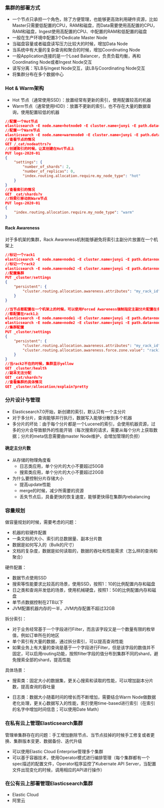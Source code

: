 ### 集群的部署方式

- 一个节点只承担一个角色，除了方便管理，也能够更高效利用硬件资源，比如Master只需要低配置的CPU，RAM和磁盘，而Data需要使用高配置的CPU，RAM和磁盘，Ingest使用高配置的CPU、中配置的RAM和低配置的磁盘
- 一般在生产环境中配置3个Dedicate Master Node
- 当磁盘容量或者磁盘读写压力比较大的时候，增加Data Node
- 当系统中有大量的复杂查询和聚合的时候，增加Coordinating Node
- 一般Application连接的是一个Load Balancer，负责负载均衡，再和Coordinating Node或者Ingest Node交互
- 读写分离：写LB与Ingest Node交互，读LB与Coordinating Node交互
- 将集群分布在多个数据中心



### Hot & Warm架构

- Hot 节点（通常使用SSD）：放置经常有更新的索引，使用配置较高的机器
- Warm节点（通常使用HDD）：放置不更新的索引，也不存在大量的数据查询，使用配置较低的机器

```json
//配置一个Hot节点
elasticsearch -E node.name=hotnode0 -E cluster.name=junyi -E path.data=hot_data -E http.port=9200 -E node.attr.my_node_type=hot
//配置一个Warm节点
elasticsearch -E node.name=warmnode0 -E cluster.name=junyi -E path.data=warm_data -E http.port=9201 -E node.attr.my_node_type=warm
//查看节点的情况
GET /_cat/nodeattrs?v
//创建索引的时候，让其创建在Hot节点上
PUT logs-2020-01
{
	"settings": {
		"number_of_shards": 2,
		"number_of_replicas": 0,
		"index.routing.allocation.require.my_node_type": "hot"
	}
}
//查看索引的情况
GET _cat/shards?v
//将索引移动到Warm节点
PUT logs-2020-01
{
	"index.routing.allocation.require.my_node_type": "warm"
}
```

#### Rack Awareness

对于多机架的集群，Rack Awareness机制能够避免将索引主副分片放置在一个机架上

```json
//标记一个rack1
elasticsearch -E node.name=node1 -E cluster.name=junyi -E path.data=node1_data -E http.port=9200 -E node.attr.my_rack_id=rack1
//标记一个rack2
elasticsearch -E node.name=node2 -E cluster.name=junyi -E path.data=node2_data -E http.port=9201 -E node.attr.my_rack_id=rack2
//配置集群
PUT _cluster/settings
{
	"persistent": {
		"cluster.routing.allocation.awareness.attributes": "my_rack_id"
	}
}

//当节点都配置在一个机架上的时候，可以使用Forced Awareness强制指定主副分片配置在多个机架
//都配置在rack1上
elasticsearch -E node.name=node1 -E cluster.name=junyi -E path.data=node1_data -E http.port=9200 -E node.attr.my_rack_id=rack1
elasticsearch -E node.name=node2 -E cluster.name=junyi -E path.data=node2_data -E http.port=9201 -E node.attr.my_rack_id=rack1
//集群配置
PUT _cluster/settings
{
	"persistent": {
		"cluster.routing.allocation.awareness.attributes": "my_rack_id",
		"cluster.routing.allocation.awareness.force.zone.value": "rack1, rack2"
	}
}
//当rack2不在的时候，集群显示yellow
GET _cluster/health
//副本无法分配
GET _cat/shards?v
//查看集群的具体情况
GET _cluster/allocation/explain?pretty
```

### 分片设计与管理

- Elasticsearch7.0开始，新创建的索引，默认只有一个主分片
- 对于多分片，查询能够并行执行，数据写入能够分散到多个机器
- 多分片的坏处：由于每个分片都是一个Lucene的索引，会使用机器资源，过多的分片会导致额外的性能开销（每次搜索的请求，需要从每个分片上获取数据；分片的meta信息需要由master Node维护，会增加管理的负担）

#### 确定主分片数

- 从存储的物理角度看
  - 日志类应用，单个分片的大小不要超过50GB
  - 搜索类应用，单个分片的大小不要超过20GB
- 为什么要控制分片存储大小
  - 提高update性能
  - merge的时候，减少所需要的资源
  - 丢失节点后，具备更快的恢复速度，能够更快得在集群内rebalancing

### 容量规划

做容量规划的时候，需要考虑的问题：

- 机器的软硬件配置
- 一条文档的大小、索引的总数据量、副本分片数
- 数据是如何写入的（Bulk的尺寸）
- 文档的复杂度，数据是如何读取的，数据的吞吐和性能需求（怎么样的查询和聚合）

硬件配置：

- 数据节点使用SSD
- 搜索等性能要求比较高的场景，使用SSD，按照1：10的比例配置内存和磁盘
- 日之类和查询并发低的场景，使用机械硬盘，按照1：50的比例配置内存和磁盘
- 单节点数据控制在2TB以下
- JVM配置机器内存的一半，JVM内存配置不超过32GB

拆分索引：

- 对于业务经常基于一个字段进行Filter，而且该字段又是一个数量有限的枚举值，例如订单所在的地区
- 单个索引有大量的数据，通过拆分索引，可以提高查询性能
- 如果业务上有大量的查询是基于一个字段进行Filter，但是该字段的数值并不固定，可以启用routing功能，按照filter字段的值分布到集群不同的shard，避免搜索全部的shard，提高性能

具体场景：

- 搜索类：固定大小的数据集，更关心搜索和读取的性能，可以增加副本分片数，提高查询的吞吐量

- 日志类：数据大小随着时间的增长而不断增加，需要结合Warm Node做数据老化处理，更关心数据写入的性能，索引使用time-based进行索引（在索引的名字中增加时间信息；可以使用Date Math）

### 在私有云上管理Elasticsearch集群

管理单集群存在的问题：手工增加删除节点、当节点挂掉的时候手工修复或者更换、集群版本变更、数据备份、迭代升级

- 可以使用Elastic Cloud Enterprise管理多个集群
- 可以基于容器技术，使用Operator模式进行编排管理（每个集群都有一个spec描述的配置文件，Operator程序监控了Kubernate API Server，当配置文件出现变化的时候，调用相应的API进行操作）

### 在公有云上部署管理Elasticsearch集群

- Elastic Cloud
- 阿里云

